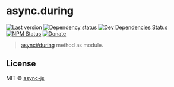 # async.during

![Last version](https://img.shields.io/github/tag/async-js/async.during.svg?style=flat-square)
[![Dependency status](http://img.shields.io/david/async-js/async.during.svg?style=flat-square)](https://david-dm.org/async-js/async.during)
[![Dev Dependencies Status](http://img.shields.io/david/dev/async-js/async.during.svg?style=flat-square)](https://david-dm.org/async-js/async.during#info=devDependencies)
[![NPM Status](http://img.shields.io/npm/dm/async.during.svg?style=flat-square)](https://www.npmjs.org/package/async.during)
[![Donate](https://img.shields.io/badge/donate-paypal-blue.svg?style=flat-square)](https://paypal.me/kikobeats)

> [async#during](https://github.com/async-js/async#async.during) method as module.

## License

MIT © [async-js](https://github.com/async-js)
